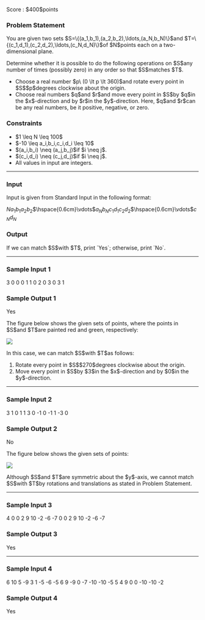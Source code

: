 
<div>

<span>

<span>

<p>
Score : $400$points
</p>

<div>

<section>

### **Problem Statement**

<p>
You are given two sets $S=\{(a_1,b_1),(a_2,b_2),\ldots,(a_N,b_N)\}$and $T=\{(c_1,d_1),(c_2,d_2),\ldots,(c_N,d_N)\}$of $N$points each on a two-dimensional plane.
</p>

<p>
Determine whether it is possible to do the following operations on $S$any number of times (possibly zero) in any order so that $S$matches $T$.
</p>

<ul>

<li>
Choose a real number $p\ (0 \lt p \lt 360)$and rotate every point in $S$$p$degrees clockwise about the origin.
</li>

<li>
Choose real numbers $q$and $r$and move every point in $S$by $q$in the $x$-direction and by $r$in the $y$-direction. Here, $q$and $r$can be any real numbers, be it positive, negative, or zero.
</li>

</ul>

</section>

</div>

<div>

<section>

### **Constraints**

<ul>

<li>
$1 \leq N \leq 100$
</li>

<li>
$-10 \leq a_i,b_i,c_i,d_i \leq 10$
</li>

<li>
$(a_i,b_i) \neq (a_j,b_j)$if $i \neq j$.
</li>

<li>
$(c_i,d_i) \neq (c_j,d_j)$if $i \neq j$.
</li>

<li>
All values in input are integers.
</li>

</ul>

</section>

</div>

---

<div>

<div>

<section>

### **Input**

<p>
Input is given from Standard Input in the following format:
</p>

<div>

$N$$a_1$$b_1$$a_2$$b_2$$\hspace{0.6cm}\vdots$$a_N$$b_N$$c_1$$d_1$$c_2$$d_2$$\hspace{0.6cm}\vdots$$c_N$$d_N$
</div>

</section>

</div>

<div>

<section>

### **Output**

<p>
If we can match $S$with $T$, print `Yes`; otherwise, print `No`.
</p>

</section>

</div>

</div>

---

<div>

<section>

### **Sample Input 1**

<div>

3
0 0
0 1
1 0
2 0
3 0
3 1

</div>

</section>

</div>

<div>

<section>

### **Sample Output 1**

<div>

Yes

</div>

<p>
The figure below shows the given sets of points, where the points in $S$and $T$are painted red and green, respectively:
</p>

<p>

<img src="https://img.atcoder.jp/ghi/39ad67d4e10490f509f252a1f0e4935b.png">

</img>

</p>

<p>
In this case, we can match $S$with $T$as follows:
</p>

<ol>

<li>
Rotate every point in $S$$270$degrees clockwise about the origin.
</li>

<li>
Move every point in $S$by $3$in the $x$-direction and by $0$in the $y$-direction.
</li>

</ol>

</section>

</div>

---

<div>

<section>

### **Sample Input 2**

<div>

3
1 0
1 1
3 0
-1 0
-1 1
-3 0

</div>

</section>

</div>

<div>

<section>

### **Sample Output 2**

<div>

No

</div>

<p>
The figure below shows the given sets of points:
</p>

<p>

<img src="https://img.atcoder.jp/ghi/02c4ca4a8329110dc131b37720283d2a.png">

</img>

</p>

<p>
Although $S$and $T$are symmetric about the $y$-axis, we cannot match $S$with $T$by rotations and translations as stated in Problem Statement.
</p>

</section>

</div>

---

<div>

<section>

### **Sample Input 3**

<div>

4
0 0
2 9
10 -2
-6 -7
0 0
2 9
10 -2
-6 -7

</div>

</section>

</div>

<div>

<section>

### **Sample Output 3**

<div>

Yes

</div>

</section>

</div>

---

<div>

<section>

### **Sample Input 4**

<div>

6
10 5
-9 3
1 -5
-6 -5
6 9
-9 0
-7 -10
-10 -5
5 4
9 0
0 -10
-10 -2

</div>

</section>

</div>

<div>

<section>

### **Sample Output 4**

<div>

Yes

</div>

</section>

</div>

</span>

</span>

</div>
